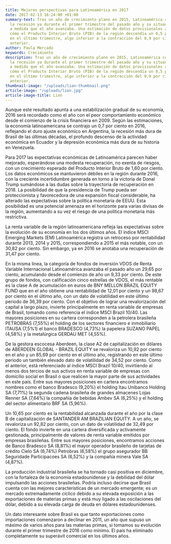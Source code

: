 ```yaml
---
title: Mejores perspectivas para Latinoamérica en 2017
date: 2017-02-13 16:24:00 +01:00
summary-text: Tras un año de crecimiento plano en 2015, Latinoamérica comenzó a notar
  la recesión ya durante el primer trimestre del pasado año y su situación empeoró
  a medida que el año avanzaba. Una estimación de datos provisionales agregados muestra
  cómo el Producto Interior Bruto (PIB) de la región descendía un 0,5 por ciento interanual
  en el último trimestre, algo inferior a la contracción del 0,9 por ciento del trimestre
  anterior.
author: Paula Mercado
keywords: Crecimiento
description: Tras un año de crecimiento plano en 2015, Latinoamérica comenzó a notar
  la recesión ya durante el primer trimestre del pasado año y su situación empeoró
  a medida que el año avanzaba. Una estimación de datos provisionales agregados muestra
  cómo el Producto Interior Bruto (PIB) de la región descendía un 0,5 por ciento interanual
  en el último trimestre, algo inferior a la contracción del 0,9 por ciento del trimestre
  anterior.
thumbnail-image: "/uploads/lion-thumbnail.png"
article-image: "/uploads/lion.jpg"
article-image-title: Lion
---
```


Aunque este resultado apunta a una estabilización gradual de su economía, 2016 será recordado como el año con el peor comportamiento económico desde el comienzo de la crisis financiera en 2009. Según las estimaciones, la economía latinoamericana se contrajo un 0,7 por ciento en 2016, reflejando el duro ajuste económico en Argentina, la recesión más dura de Brasil de las últimas décadas, el profundo descenso de la actividad económica en Ecuador y la depresión económica más dura de su historia en Venezuela.

Para 2017 las expectativas económicas de Latinoamérica parecen haber mejorado, esperándose una modesta recuperación, no exenta de riesgos, con un crecimiento esperado del Producto Interior Bruto de 1,60 por ciento. Los datos económicos se mantuvieron débiles en la región durante 2016, con la creciente incertidumbre generada en torno a la victoria de Donal Trump sumándose a las dudas sobre la trayectoria de recuperación en 2018. La posibilidad de que la presidencia de Trump pueda ser proteccionista y favorecedora de una expansión fiscal considerable, ha alterado las expectativas sobre la política monetaria de EEUU. Esta posibilidad es una potencial amenaza en el horizonte para varias divisas de la región, aumentando a su vez el riesgo de una política monetaria más restrictiva.

La renta variable de la región latinoamericana refleja las expectativas sobre la evolución de su economía en los dos últimos años. El índice MSCI Emerging Markets (EM) Latinoamérica registra un retroceso por rentabilidad durante 2013, 2014 y 2015, correspondiendo a 2015 el más notable, con un 30,82 por ciento. Sin embargo, ya en 2016 se anotaba una recuperación de 31,47 por ciento.

En la misma línea, la categoría de fondos de inversión VDOS de Renta Variable Internacional Latinoamérica avanzaba el pasado año un 29,65 por ciento, acumulando desde el comienzo de año un 9,33 por ciento. De este grupo de fondos, con calificación cinco estrellas de VDOS, el más rentable es la clase A de acumulación en euros de BNY MELLON BRAZIL EQUITY FUND que en el año obtiene una rentabilidad de 12,01 por ciento y un 98,67 por ciento en el último año, con un dato de volatilidad en este último periodo de 36,39 por ciento. Con el objetivo de lograr una revalorización del capital a largo plazo, invierte principalmente en renta variable de empresas de Brasil, tomando como referencia el índice MSCI Brazil 10/40. Las mayores posiciones en su cartera corresponden a la petrolera brasileña PETROBRAS (7,55%) el holding de los sectores financiero e inmobiliario ITAUSA (7,5%1) el banco BRADESCO (4,73%) la papelera SUZANO PAPEL (4,58%) y la metalúrgica GERDAU MET (4,55%).

De la gestora escocesa Aberdeen, la clase A2 de capitalización en dólares de ABERDEEN GLOBAL - BRAZIL EQUITY se revaloriza un 10,92 por ciento en el año y un 85,69 por ciento en el último año, registrando en este último periodo un también elevado dato de volatilidad de 34,52 por ciento. Como el anterior, está referenciado al índice MSCI Brazil 10/40, invirtiendo al menos dos tercios de sus activos en renta variable de empresas con domicilio social en Brasil o que realicen la mayor parte de sus actividades en este país. Entre sus mayores posiciones en cartera encontramos nombres como el banco Bradesco (9,20%) el holding Itau Unibanco Holding SA (7,71%) la segunda cadena brasileña de grandes almacenes Lojas Renner SA (7,64%) la compañía de bebidas Ambev SA (6,25%) y el holding del sector alimentario BRF SA (5,96%).

Un 10,65 por ciento es la rentabilidad alcanzada durante el año por la clase B de capitalización de SANTANDER AM BRAZILIAN EQUITY. A un año, se revaloriza un 92,82 por ciento, con un dato de volatilidad de 32,49 por ciento. El fondo invierte en una cartera diversificada y activamente gestionada, principalmente de valores de renta variable emitidos por empresas brasileñas. Entre sus mayores posiciones, encontramos acciones de Banco Bradesco SA (8,81%) el mayor operador brasileño de tarjetas de crédito Cielo SA (6,74%) Petrobras (6,58%) el grupo asegurador BB Seguridade Participacoes SA (6,52%) y la compañía minera Vale SA (4,87%).

La producción industrial brasileña se ha tornado casi positiva en diciembre, con la fortaleza de la economía estadounidense y la debilidad del dólar impulsando las acciones brasileñas. Podría incluso decirse que Brasil cuenta con las mejores características de un mercado emergente; es un mercado extremadamente cíclico debido a su elevada exposición a las exportaciones de materias primas y está muy ligado a las oscilaciones del dólar, debido a su elevada carga de deuda en dólares estadounidenses.

Un dato interesante sobre Brasil es que tanto exportaciones como importaciones comenzaron a declinar en 2011, un año que supuso un máximo de varios años para las materias primas, si tomamos su evolución durante el primer trimestre de 2016 como mínimo. El país ha eliminado completamente su superávit comercial en los últimos años.